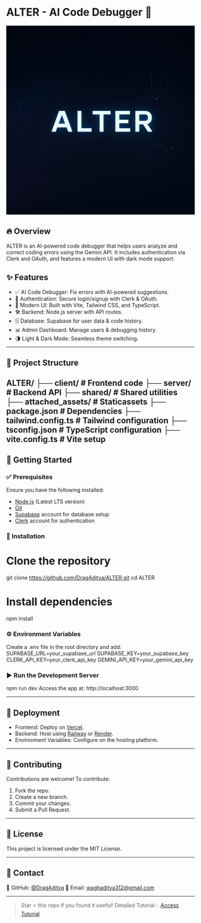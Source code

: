 # ALTER - AI Code Debugger 🚀

![Project Banner](attached_assets/banner.png)

## 🔥 Overview
ALTER is an AI-powered code debugger that helps users analyze and correct coding errors using the Gemini API. It includes authentication via Clerk and OAuth, and features a modern UI with dark mode support.

## ✨ Features
- ✅ AI Code Debugger: Fix errors with AI-powered suggestions.
- 🔑 Authentication: Secure login/signup with Clerk & OAuth.
- 🎨 Modern UI: Built with Vite, Tailwind CSS, and TypeScript.
- 🛠 Backend: Node.js server with API routes.
- 🗄 Database: Supabase for user data & code history.
- 📊 Admin Dashboard: Manage users & debugging history.
- 🌗 Light & Dark Mode: Seamless theme switching.

---

## 📂 Project Structure
ALTER/
├── client/ # Frontend code
├── server/ # Backend API
├── shared/ # Shared utilities
├── attached_assets/ # Staticassets
├── package.json     # Dependencies
├── tailwind.config.ts # Tailwind configuration
├── tsconfig.json    # TypeScript configuration
├── vite.config.ts   # Vite setup
---

## 🚀 Getting Started
### ✅ Prerequisites
Ensure you have the following installed:
- [Node.js](https://nodejs.org/) (Latest LTS version)
- [Git](https://git-scm.com/)
- [Supabase](https://supabase.com/) account for database setup
- [Clerk](https://clerk.dev/) account for authentication

### 🔧 Installation
# Clone the repository
 git clone https://github.com/DragAditya/ALTER.git
 cd ALTER

# Install dependencies
 npm install
### ⚙️ Environment Variables
Create a .env file in the root directory and add:
SUPABASE_URL=your_supabase_url
SUPABASE_KEY=your_supabase_key
CLERK_API_KEY=your_clerk_api_key
GEMINI_API_KEY=your_gemini_api_key
### ▶️ Run the Development Server
npm run dev
Access the app at: http://localhost:3000

---

## 🚀 Deployment
- Frontend: Deploy on [Vercel](https://vercel.com/).
- Backend: Host using [Railway](https://railway.app/) or [Render](https://render.com/).
- Environment Variables: Configure on the hosting platform.

---

## 🤝 Contributing
Contributions are welcome! To contribute:
1. Fork the repo.
2. Create a new branch.
3. Commit your changes.
4. Submit a Pull Request.

---

## 📜 License
This project is licensed under the MIT License.

---

## 📧 Contact
🔗 GitHub: [@DragAditya](https://github.com/DragAditya)
📩 Email: waghaditya312@gmail.com

---
> Star ⭐ this repo if you found it useful!
> Detailed Tutorial : .[Access Tutorial](https://code2tutorial.com/tutorial/adc1113b-50d1-4467-99cf-a3699a5dea07/index.md)
